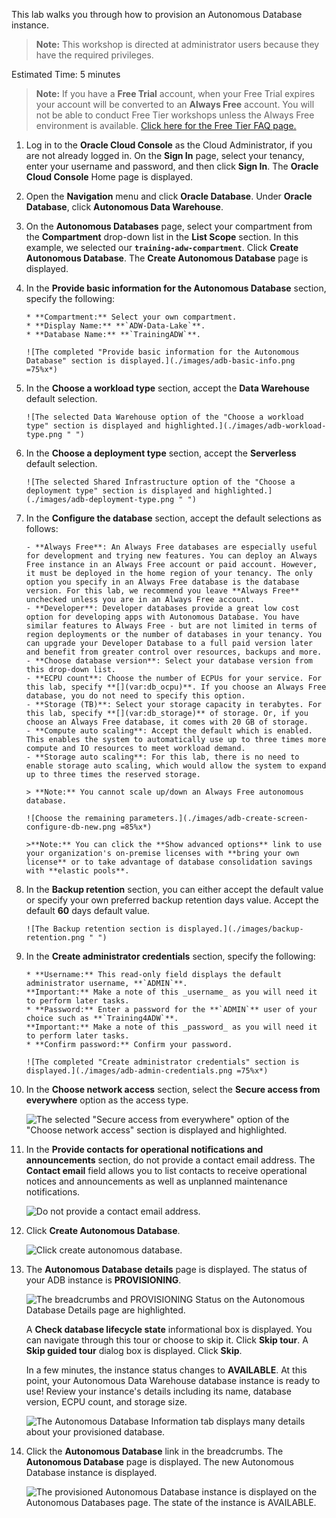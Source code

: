 <!--
    {
        "name":"Provision an ADB instance for Data Sharing/Data Lake workshops",
        "description":"Learn how to provision Autonomous Database using the OCI console.",
        "author":"Lauran K. Serhal, Consulting User Assistance Developer",
        "last_updated":"Lauran K. Serhal, January 2025"
    }
-->

This lab walks you through how to provision an Autonomous Database instance.

> **Note:** This workshop is directed at administrator users because they have the required privileges.

Estimated Time: 5 minutes

> **Note:** If you have a **Free Trial** account, when your Free Trial expires your account will be converted to an **Always Free** account. You will not be able to conduct Free Tier workshops unless the Always Free environment is available. [Click here for the Free Tier FAQ page.](https://www.oracle.com/cloud/free/faq.html)

1. Log in to the **Oracle Cloud Console** as the Cloud Administrator, if you are not already logged in. On the **Sign In** page, select your tenancy, enter your username and password, and then click **Sign In**. The **Oracle Cloud Console** Home page is displayed.

2. Open the **Navigation** menu and click **Oracle Database**. Under **Oracle Database**, click **Autonomous Data Warehouse**.

3. On the **Autonomous Databases** page, select your compartment from the **Compartment** drop-down list in the **List Scope** section. In this example, we selected our **`training-adw-compartment`**. Click **Create Autonomous Database**. The **Create Autonomous Database** page is displayed.

4. In the **Provide basic information for the Autonomous Database** section, specify the following:

       * **Compartment:** Select your own compartment.
       * **Display Name:** **`ADW-Data-Lake`**.
       * **Database Name:** **`TrainingADW`**.

       ![The completed "Provide basic information for the Autonomous Database" section is displayed.](./images/adb-basic-info.png =75%x*)

5. In the **Choose a workload type** section, accept the **Data Warehouse** default selection.

       ![The selected Data Warehouse option of the "Choose a workload type" section is displayed and highlighted.](./images/adb-workload-type.png " ")

6. In the **Choose a deployment type** section, accept the **Serverless** default selection.

       ![The selected Shared Infrastructure option of the "Choose a deployment type" section is displayed and highlighted.](./images/adb-deployment-type.png " ")

7. In the **Configure the database** section, accept the default selections as follows:

       - **Always Free**: An Always Free databases are especially useful for development and trying new features. You can deploy an Always Free instance in an Always Free account or paid account. However, it must be deployed in the home region of your tenancy. The only option you specify in an Always Free database is the database version. For this lab, we recommend you leave **Always Free** unchecked unless you are in an Always Free account.
       - **Developer**: Developer databases provide a great low cost option for developing apps with Autonomous Database. You have similar features to Always Free - but are not limited in terms of region deployments or the number of databases in your tenancy. You can upgrade your Developer Database to a full paid version later and benefit from greater control over resources, backups and more.
       - **Choose database version**: Select your database version from this drop-down list.
       - **ECPU count**: Choose the number of ECPUs for your service. For this lab, specify **[](var:db_ocpu)**. If you choose an Always Free database, you do not need to specify this option.
       - **Storage (TB)**: Select your storage capacity in terabytes. For this lab, specify **[](var:db_storage)** of storage. Or, if you choose an Always Free database, it comes with 20 GB of storage.
       - **Compute auto scaling**: Accept the default which is enabled. This enables the system to automatically use up to three times more compute and IO resources to meet workload demand.
       - **Storage auto scaling**: For this lab, there is no need to enable storage auto scaling, which would allow the system to expand up to three times the reserved storage.

       > **Note:** You cannot scale up/down an Always Free autonomous database.

       ![Choose the remaining parameters.](./images/adb-create-screen-configure-db-new.png =85%x*)

       >**Note:** You can click the **Show advanced options** link to use your organization's on-premise licenses with **bring your own license** or to take advantage of database consolidation savings with **elastic pools**.

8. In the **Backup retention** section, you can either accept the default value or specify your own preferred backup retention days value. Accept the default **60** days default value.

       ![The Backup retention section is displayed.](./images/backup-retention.png " ")

9. In the **Create administrator credentials** section, specify the following:

       * **Username:** This read-only field displays the default administrator username, **`ADMIN`**.
       **Important:** Make a note of this _username_ as you will need it to perform later tasks.
       * **Password:** Enter a password for the **`ADMIN`** user of your choice such as **`Training4ADW`**.
       **Important:** Make a note of this _password_ as you will need it to perform later tasks.
       * **Confirm password:** Confirm your password.

       ![The completed "Create administrator credentials" section is displayed.](./images/adb-admin-credentials.png =75%x*)

10. In the **Choose network access** section, select the **Secure access from everywhere** option as the access type.

       ![The selected "Secure access from everywhere" option of the "Choose network access" section is displayed and highlighted.](./images/adb-network-access.png " ")

11. In the **Provide contacts for operational notifications and announcements** section, do not provide a contact email address. The **Contact email** field allows you to list contacts to receive operational notices and announcements as well as unplanned maintenance notifications.

       ![Do not provide a contact email address.](images/adb-create-screen-contact-email.png "email")

12. Click __Create Autonomous Database__.

       ![Click create autonomous database.](./images/click-create-adb.png " ")

13. The **Autonomous Database details** page is displayed. The status of your ADB instance is **PROVISIONING**.

    ![The breadcrumbs and PROVISIONING Status on the Autonomous Database Details page are highlighted.](./images/adw-provisioning.png " ")

    A **Check database lifecycle state** informational box is displayed. You can navigate through this tour or choose to skip it. Click **Skip tour**. A **Skip guided tour** dialog box is displayed. Click **Skip**.

    In a few minutes, the instance status changes to **AVAILABLE**. At this point, your Autonomous Data Warehouse database instance is ready to use! Review your instance's details including its name, database version, ECPU count, and storage size.

    ![The Autonomous Database Information tab displays many details about your provisioned database.](./images/adb-provisioned.png " ")

14. Click the **Autonomous Database** link in the breadcrumbs. The **Autonomous Database** page is displayed. The new Autonomous Database instance is displayed.

    ![The provisioned Autonomous Database instance is displayed on the Autonomous Databases page. The state of the instance is AVAILABLE.](./images/adb-page.png " ")